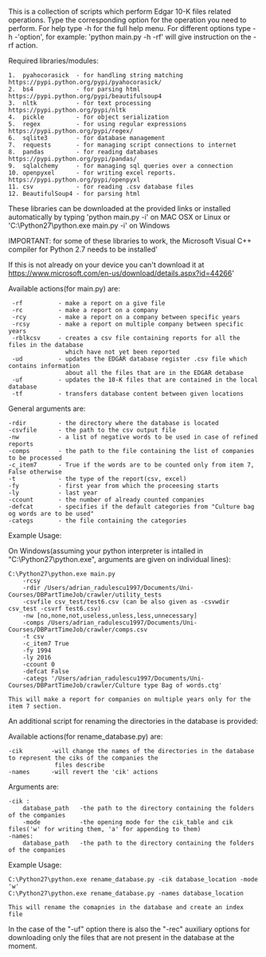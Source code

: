 
This is a collection of scripts which perform Edgar 10-K files related operations.
Type the corresponding option for the operation you need to perform.
For help type -h for the full help menu.
For different options type -h -'option', for example: 'python main.py -h -rf' will give instruction on the -rf action.


Required libraries/modules:

    1.  pyahocorasick  - for handling string matching                    https://pypi.python.org/pypi/pyahocorasick/
    2.  bs4            - for parsing html                                https://pypi.python.org/pypi/beautifulsoup4
    3.  nltk           - for text processing                             https://pypi.python.org/pypi/nltk
    4.  pickle         - for object serialization                        
    5.  regex          - for using regular expressions                   https://pypi.python.org/pypi/regex/
    6.  sqlite3        - for database management
    7.  requests       - for managing script connections to internet
    8.  pandas         - for reading databases                           https://pypi.python.org/pypi/pandas/
    9.  sqlalchemy     - for managing sql queries over a connection
    10. openpyxel      - for writing excel reports.                      https://pypi.python.org/pypi/openpyxl
    11. csv            - for reading .csv database files
    12. BeautifulSoup4 - for parsing html

These libraries can be downloaded at the provided links or installed automatically by typing
    'python main.py -i' on MAC OSX or Linux or
    'C:\Python27\python.exe main.py -i' on Windows

IMPORTANT: for some of these libraries to work, the Microsoft Visual C++ compiler for Python 2.7 needs to be installed'

If this is not already on your device you can't download it at https://www.microsoft.com/en-us/download/details.aspx?id=44266'


Available actions(for main.py) are:

     -rf          - make a report on a give file
     -rc          - make a report on a company
     -rcy         - make a report on a company between specific years
     -rcsy        - make a report on multiple company between specific years
     -rblkcsv     - creates a csv file containing reports for all the files in the database 
                    which have not yet been reported
     -ud          - updates the EDGAR database register .csv file which contains information 
                    about all the files that are in the EDGAR detabase
     -uf          - updates the 10-K files that are contained in the local database
     -tf          - transfers database content between given locations

General arguments are:
    
    -rdir         - the directory where the database is located
    -csvfile      - the path to the csv output file
    -nw           - a list of negative words to be used in case of refined reports
    -comps        - the path to the file containing the list of companies to be processed
    -c_item7      - True if the words are to be counted only from item 7, False otherwise
    -t            - the type of the report(csv, excel)
    -fy           - first year from which the proceesing starts
    -ly           - last year
    -ccount       - the number of already counted companies
    -defcat       - specifies if the default categories from "Culture bag og words are to be used"
    -categs       - the file containing the categories

Example Usage:

On Windows(assuming your python interpreter is intalled in "C:\Python27\python.exe", arguments are given on individual lines):

    C:\Python27\python.exe main.py 
        -rcsy 
        -rdir /Users/adrian_radulescu1997/Documents/Uni-Courses/DBPartTimeJob/crawler/utility_tests  
        -csvfile csv_test/test6.csv (can be also given as -csvwdir csv_test -csvrf test6.csv)
        -nw [no,none,not,useless,unless,less,unnecessary] 
        -comps /Users/adrian_radulescu1997/Documents/Uni-Courses/DBPartTimeJob/crawler/comps.csv  
        -t csv 
        -c_item7 True
        -fy 1994 
        -ly 2016 
        -ccount 0 
        -defcat False 
        -categs '/Users/adrian_radulescu1997/Documents/Uni-Courses/DBPartTimeJob/crawler/Culture type Bag of words.ctg'
    
    This will make a report for companies on multiple years only for the item 7 section.

An additional script for renaming the directories in the database is provided:

Available actions(for rename_database.py) are:

    -cik        -will change the names of the directories in the database to represent the ciks of the companies the 
                 files describe
    -names      -will revert the 'cik' actions 
    
Arguments are:
    
    -cik :
        database_path   -the path to the directory containing the folders of the companies
        -mode           -the opening mode for the cik_table and cik files('w' for writing them, 'a' for appending to them)
    -names:
        database_path   -the path to the directory containing the folders of the companies
    
    
Example Usage:

    C:\Python27\python.exe rename_database.py -cik database_location -mode 'w'
    C:\Python27\python.exe rename_database.py -names database_location
    
    This will rename the comapnies in the database and create an index file 


In the case of the "-uf" option there is also the "-rec" auxiliary options
for downloading only the files that are not present in the database at the moment.
